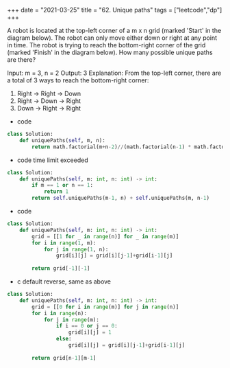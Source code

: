 +++
date = "2021-03-25"
title = "62. Unique paths"
tags = ["leetcode","dp"]
+++


A robot is located at the top-left corner of a m x n grid (marked 'Start' in the diagram below).
The robot can only move either down or right at any point in time. The robot is trying to reach the bottom-right corner of the grid (marked 'Finish' in the diagram below).
How many possible unique paths are there?

Input: m = 3, n = 2
Output: 3
Explanation:
From the top-left corner, there are a total of 3 ways to reach the bottom-right corner:
1. Right -> Right -> Down
2. Right -> Down -> Right
3. Down -> Right -> Right

- code
```py
class Solution:
    def uniquePaths(self, m, n):
        return math.factorial(m+n-2)//(math.factorial(n-1) * math.factorial(m-1))
```
- code  time limit exceeded
```py
class Solution:
    def uniquePaths(self, m: int, n: int) -> int:
        if m == 1 or n == 1:
            return 1
        return self.uniquePaths(m-1, n) + self.uniquePaths(m, n-1)

```
- code
```py
class Solution:
    def uniquePaths(self, m: int, n: int) -> int:
        grid = [[1 for _ in range(n)] for _ in range(m)]
        for i in range(1, m):
            for j in range(1, n):
                grid[i][j] = grid[i][j-1]+grid[i-1][j]
                    
        return grid[-1][-1]

```
- c  default reverse, same as above
```py
class Solution:
    def uniquePaths(self, m: int, n: int) -> int:
        grid = [[0 for i in range(m)] for j in range(n)]
        for i in range(n):
            for j in range(m):
                if i == 0 or j == 0:
                    grid[i][j] = 1
                else:
                    grid[i][j] = grid[i][j-1]+grid[i-1][j]
                    
        return grid[n-1][m-1]
```
